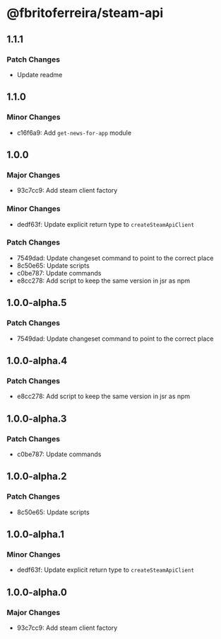 # @fbritoferreira/steam-api

## 1.1.1

### Patch Changes

- Update readme

## 1.1.0

### Minor Changes

- c16f6a9: Add `get-news-for-app` module

## 1.0.0

### Major Changes

- 93c7cc9: Add steam client factory

### Minor Changes

- dedf63f: Update explicit return type to `createSteamApiClient`

### Patch Changes

- 7549dad: Update changeset command to point to the correct place
- 8c50e65: Update scripts
- c0be787: Update commands
- e8cc278: Add script to keep the same version in jsr as npm

## 1.0.0-alpha.5

### Patch Changes

- 7549dad: Update changeset command to point to the correct place

## 1.0.0-alpha.4

### Patch Changes

- e8cc278: Add script to keep the same version in jsr as npm

## 1.0.0-alpha.3

### Patch Changes

- c0be787: Update commands

## 1.0.0-alpha.2

### Patch Changes

- 8c50e65: Update scripts

## 1.0.0-alpha.1

### Minor Changes

- dedf63f: Update explicit return type to `createSteamApiClient`

## 1.0.0-alpha.0

### Major Changes

- 93c7cc9: Add steam client factory
